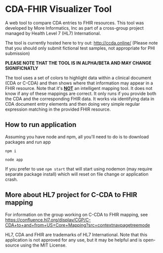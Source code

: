 # CDA-FHIR Visualizer Tool

A web tool to compare CDA entries to FHIR resources. This tool was developed by More Informatics, Inc as part of a cross-group project managed by Health Level 7 (HL7) International. 

The tool is currently hosted here to try out: http://ccda.online/
(Please note that you should only submit fictional test samples, not appropriate for PHI submission)

<b>PLEASE NOTE THAT THE TOOL IS IN ALPHA/BETA AND MAY CHANGE SIGNIFICNATLY</b>

The tool uses a set of colors to highlight data within a clinical document (CDA or C-CDA) and then shows where that information may appear in a FHIR resource. Note that it's <b><u>NOT</b></u> an intelligent mapping tool. It does not know if any of these mappings are correct. It only runs if you provide both the CDA and the corresponding FHIR data. It works via identifying data in CDA document entry elements and then doing very simple regular expression matching in the provided FHIR resource. 

## How to run application

Assuming you have node and npm, all you'll need to do is to download packages and run app

`npm i`

`node app` 

If you prefer to use `npm start` that will start using nodemon (may require separate package install) which will reset on file change or application crash.

## More about HL7 project for C-CDA to FHIR mapping

For information on the group working on C-CDA to FHIR mapping, see https://confluence.hl7.org/display/CGP/C-CDA+to+and+from+US+Core+Mapping?src=contextnavpagetreemode

HL7, CDA and FHIR are trademarks of HL7 International. Note that this application is not approved for any use, but it may be helpful and is open-source using the MIT License. 



